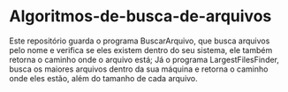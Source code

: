 # Algoritmos-de-busca-de-arquivos
Este repositório guarda o programa BuscarArquivo, que busca arquivos pelo nome e verifica se eles existem dentro do seu sistema, ele também retorna o caminho onde o arquivo está; Já o programa LargestFilesFinder, busca os maiores arquivos dentro da sua máquina e retorna o caminho onde eles estão, além do tamanho de cada arquivo. 

